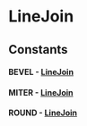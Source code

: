 # LineJoin
## Constants
#### BEVEL - [LineJoin](LineJoin.html)
#### MITER - [LineJoin](LineJoin.html)
#### ROUND - [LineJoin](LineJoin.html)
